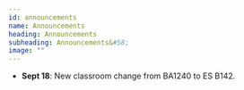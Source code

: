 ```yaml
---
id: announcements
name: Announcements
heading: Announcements
subheading: Announcements&#58;
image: ""
---
```


 - **Sept 18**: New classroom change from BA1240 to ES B142.

